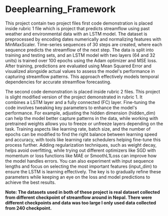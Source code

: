 # Deeplearning_Framework
This project contain two project files first code demonstration is placed inside rubric 1 file which is project that predicts streamflow using past weather and environmental data with an LSTM model. The dataset is preprocessed by encoding dates numerically and normalizing features with MinMaxScaler. Time-series sequences of 30 steps are created, where each sequence predicts the streamflow of the next step. The data is split into training and testing sets, and an LSTM model with two layers (64 and 32 units) is trained over 100 epochs using the Adam optimizer and MSE loss. After training, predictions are evaluated using Mean Squared Error and visualized alongside actual values to assess the model's performance in capturing streamflow patterns. This approach effectively models temporal dependencies for accurate streamflow forecasting.

The second code demonstration is placed inside rubric 2 files. This project is slight modified version of the project demonstrated in rubric 1. It combines a LSTM layer and a fully connected (FC) layer.
Fine-tuning the code involves tweaking key parameters to enhance the model's performance. For example, adjusting the hidden dimension (hidden_dim) can help the model better capture patterns in the data, while working with pretrained weights allows you to freeze or unfreeze layers depending on the task. Training aspects like learning rate, batch size, and the number of epochs can be modified to find the right balance between learning speed and accuracy, with tools like learning rate schedulers helping fine-tune this process further. Adding regularization techniques, such as weight decay, helps avoid overfitting, while trying out different optimizers like SGD with momentum or loss functions like MAE or SmoothL1Loss can improve how the model handles errors. You can also experiment with input sequence lengths and focus on selecting the most important features (input_dim) to ensure the LSTM is learning effectively. The key is to gradually refine these parameters while keeping an eye on the loss and model predictions to achieve the best results.

**Note: The datasets used in both of these project is real dataset collected from different checkpoint of streamflow around in Nepal. There were different checkpoints and data was too large I only used data collected from 240 checkpoint.**
